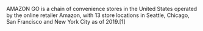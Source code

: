 AMAZON GO is a chain of convenience stores in the United States operated by the online retailer Amazon, with 13 store locations in Seattle, Chicago, San Francisco and New York City as of 2019.[1]
